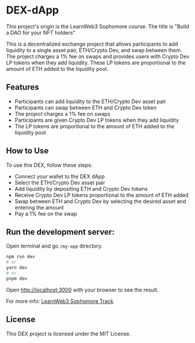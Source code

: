 # DEX-dApp

This project's origin is the LearnWeb3 Sophomore course. The title is "Build a DAO for your NFT holders"

This is a decentralized exchange project that allows participants to add liquidity to a single asset pair, ETH/Crypto Dev, and swap between them. The project charges a 1% fee on swaps and provides users with Crypto Dev LP tokens when they add liquidity. These LP tokens are proportional to the amount of ETH added to the liquidity pool.

## Features
- Participants can add liquidity to the ETH/Crypto Dev asset pair
- Participants can swap between ETH and Crypto Dev token
- The project charges a 1% fee on swaps
- Participants are given Crypto Dev LP tokens when they add liquidity
- The LP tokens are proportional to the amount of ETH added to the liquidity pool
## How to Use
To use this DEX, follow these steps:

- Connect your wallet to the DEX dApp
- Select the ETH/Crypto Dev asset pair
- Add liquidity by depositing ETH and Crypto Dev tokens
- Receive Crypto Dev LP tokens proportional to the amount of ETH added
- Swap between ETH and Crypto Dev by selecting the desired asset and entering the amount
- Pay a 1% fee on the swap

## Run the development server:

Open terminal and go `/my-app` directory.

```bash
npm run dev
# or
yarn dev
# or
pnpm dev
```

Open [http://localhost:3000](http://localhost:3000) with your browser to see the result.

For more info: [LearnWeb3 Sophomore Track](https://github.com/LearnWeb3DAO/Sophomore-Track/blob/main/Decentralized-Exchange.md)


## License
This DEX project is licensed under the MIT License.
